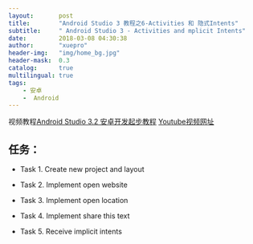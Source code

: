 ```yaml
---
layout:       post
title:        "Android Studio 3 教程之6-Activities 和 隐式Intents"
subtitle:     " Android Studio 3 - Activities and mplicit Intents"
date:         2018-03-08 04:30:38
author:       "xuepro"
header-img:   "img/home_bg.jpg"
header-mask:  0.3
catalog:      true
multilingual: true
tags:
    - 安卓
    -  Android
---
```


视频教程[Android Studio 3.2 安卓开发起步教程](https://ke.qq.com/course/288985?tuin=ac5537fd) 
[Youtube视频网址](​​​​https://www.youtube.com/channel/UCIJLimsCMSfc3wHmevgj8Ng)

## 任务：

* Task 1. Create new project and layout

* Task 2. Implement open website

* Task 3. Implement open location

* Task 4. Implement share this text

* Task 5. Receive implicit intents

